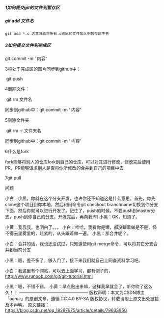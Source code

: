 ##### 1如何提交git的文件到暂存区

##### git add 文件名

```
git add *.c 这意味着将所有.c结尾的文件加入到暂存区中去
```



##### 2如何提交文件到完成区

git commit -m ‘ 内容‘



3将处于完成区的图片同步到github中：

​										git push



4删除文件：

​			git rm 文件名

同步到github中：git commit -m ‘ 内容‘



5删除文件夹

​			git rm -r 文件夹名

同步到github中：git commit -m ‘ 内容‘



6什么是fork

fork能够将别人的仓库fork到自己的仓库，可以对其进行修改，修改完后使用PR，PR能够请求别人是否将你所修改的合并到自己的项目中去



7git pull



























































问题



小白：小黑，你就在这个分支开发，也许你还不知道这是什么意思，首先，你先clone这个项目到你本地，然后利用命令git checkout branchname切换到你分支下面，然后你就可以进行开发了。记住了，push的时候，不要push到master分支，push到你自己的分支，开发完后，再向我PR
小黑：OK，知道了。

小黄：我我我，也明白了。。。
小白：哈哈，我看你是懒，都没跟着做是不是，怪不得云里雾里的，赶紧的，从头跟着做一遍。
小黑：那合并呢？。

小白：合并的话，我也还没试过，只知道使用git merge命令，可以将其它分支合并到当前分支

小黑：嗯，差不多了，够入门了，接下来我们就自己上网查资料学习吧。

小白：我这里有个网站，可以去上面学习，都有例子的，http://www.runoob.com/git/git-tutorial.html

小黑：嗯，不错不错。
小黄：早点贴出来嘛，这样我早就会了，听你吹了这么久！！
————————————————
版权声明：本文为CSDN博主「_acme_」的原创文章，遵循 CC 4.0 BY-SA 版权协议，转载请附上原文出处链接及本声明。
原文链接：https://blog.csdn.net/qq_18297675/article/details/79633950